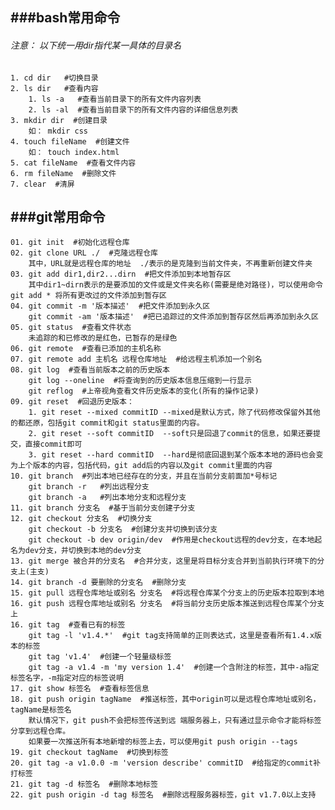 ###bash常用命令
-----
###### 注意： 以下统一用dir指代某一具体的目录名
	1. cd dir   #切换目录 
	2. ls dir   #查看内容
		1. ls -a   #查看当前目录下的所有文件内容列表
		2. ls -al  #查看当前目录下的所有文件内容的详细信息列表
	3. mkdir dir  #创建目录
		如： mkdir css
	4. touch fileName  #创建文件
		如： touch index.html
	5. cat fileName  #查看文件内容
	6. rm fileName  #删除文件
	7. clear  #清屏
###git常用命令  
-----
	01. git init  #初始化远程仓库
	02. git clone URL ./  #克隆远程仓库 
		其中，URL就是远程仓库的地址  ./表示的是克隆到当前文件夹，不再重新创建文件夹
	03. git add dir1,dir2...dirn  #把文件添加到本地暂存区
		其中dir1~dirn表示的是要添加的文件或是文件夹名称(需要是绝对路径)，可以使用命令 git add * 将所有更改过的文件添加到暂存区
	04. git commit -m '版本描述'  #把文件添加到永久区
	    git commit -am '版本描述'  #把已追踪过的文件添加到暂存区然后再添加到永久区
	05. git status  #查看文件状态
		未追踪的和已修改的是红色，已暂存的是绿色
	06. git remote  #查看已添加的主机名称
	07. git remote add 主机名 远程仓库地址  #给远程主机添加一个别名
	08. git log  #查看当前版本之前的历史版本
	    git log --oneline  #将查询到的历史版本信息压缩到一行显示
	    git reflog  #上帝视角查看文件历史版本的变化(所有的操作记录)
	09. git reset  #回退历史版本：
	    1. git reset --mixed commitID --mixed是默认方式，除了代码修改保留外其他的都还原，包括git commit和git status里面的内容。
	    2. git reset --soft commitID  --soft只是回退了commit的信息，如果还要提交，直接commit即可
	    3. git reset --hard commitID  --hard是彻底回退到某个版本本地的源码也会变为上个版本的内容，包括代码，git add后的内容以及git commit里面的内容
	10. git branch  #列出本地已经存在的分支，并且在当前分支前面加*号标记
		git branch -r	#列出远程分支
		git branch -a   #列出本地分支和远程分支
	11. git branch 分支名  #基于当前分支创建子分支
	12. git checkout 分支名  #切换分支  
		git checkout -b 分支名  #创建分支并切换到该分支
		git checkout -b dev origin/dev  #作用是checkout远程的dev分支，在本地起名为dev分支，并切换到本地的dev分支
	13. git merge 被合并的分支名  #合并分支，这里是将目标分支合并到当前执行环境下的分支上(主支)
	14. git branch -d 要删除的分支名  #删除分支
	15. git pull 远程仓库地址或别名 分支名  #将远程仓库某个分支上的历史版本拉取到本地
	16. git push 远程仓库地址或别名 分支名  #将当前分支历史版本推送到远程仓库某个分支上
	16. git tag  #查看已有的标签
		git tag -l 'v1.4.*'  #git tag支持简单的正则表达式，这里是查看所有1.4.x版本的标签
		git tag 'v1.4'  #创建一个轻量级标签
		git tag -a v1.4 -m 'my version 1.4'  #创建一个含附注的标签，其中-a指定标签名字，-m指定对应的标签说明
	17. git show 标签名  #查看标签信息
	18. git push origin tagName  #推送标签，其中origin可以是远程仓库地址或别名，tagName是标签名
		默认情况下，git push不会把标签传送到远	端服务器上，只有通过显示命令才能将标签分享到远程仓库。
		如果要一次推送所有本地新增的标签上去，可以使用git push origin --tags
	19. git checkout tagName  #切换到标签
	20. git tag -a v1.0.0 -m 'version describe' commitID  #给指定的commit补打标签
	21. git tag -d 标签名	#删除本地标签
	22. git push origin -d tag 标签名	#删除远程服务器标签，git v1.7.0以上支持